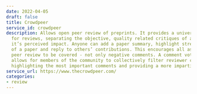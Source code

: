 ```yaml
---
date: 2022-04-05
draft: false
title: Crowdpeer
service_id: crowdpeer
description: Allows open peer review of preprints. It provides a universal structure
  for reviews, separating the objective, quality related critiques of a paper from
  it’s perceived impact. Anyone can add a paper summary, highlight strengths and weaknesses
  of a paper and reply to others’ contributions. This encourages all aspects of traditional
  peer review to be covered - not only negative comments. A comment voting system
  allows for members of the community to collectively filter reviewer contributions,
  highlighting the most important comments and providing a more impartial final review.
service_url: https://www.thecrowdpeer.com/
categories:
- review
---
```



